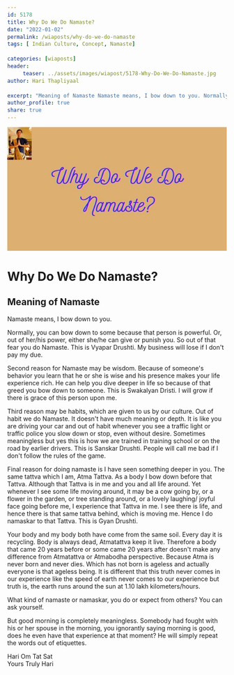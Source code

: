 ```yaml
---
id: 5178 
title: Why Do We Do Namaste?
date: "2022-01-02"
permalink: /wiaposts/why-do-we-do-namaste
tags: [ Indian Culture, Concept, Namaste]    

categories: [wiaposts] 
header:
     teaser: ../assets/images/wiapost/5178-Why-Do-We-Do-Namaste.jpg
author: Hari Thapliyaal 

excerpt: "Meaning of Namaste Namaste means, I bow down to you. Normally, you can bow down to some because that person is powerful. Or, out of her/his power, either she/he can give or punish you. So out of that fear"
author_profile: true 
share: true 
---
```

![Why Do We Do Namaste?](../assets/images/wiapost/5178-Why-Do-We-Do-Namaste.jpg)     
    
# Why Do We Do Namaste?   
## Meaning of Namaste    
    
Namaste means, I bow down to you.    
    
Normally, you can bow down to some because that person is powerful. Or, out of her/his power, either she/he can give or punish you. So out of that fear you do Namaste. This is Vyapar Drushti. My business will lose if I don't pay my due.    
    
Second reason for Namaste may be wisdom. Because of someone's behavior you learn that he or she is wise and his presence makes your life experience rich. He can help you dive deeper in life so because of that greed you bow down to someone. This is Swakalyan Dristi. I will grow if there is grace of this person upon me.    
    
Third reason may be habits, which are given to us by our culture. Out of habit we do Namaste. It doesn't have much meaning or depth. It is like you are driving your car and out of habit whenever you see a traffic light or traffic police you slow down or stop, even without desire. Sometimes meaningless but yes this is how we are trained in training school or on the road by earlier drivers. This is Sanskar Drushti. People will call me bad if I don't follow the rules of the game.    
    
Final reason for doing namaste is I have seen something deeper in you. The same tattva which I am, Atma Tattva. As a body I bow down before that Tattva. Although that Tattva is in me and you and all life around. Yet whenever I see some life moving around, it may be a cow going by, or a flower in the garden, or tree standing around, or a lovely laughing/ joyful face going before me, I experience that Tattva in me. I see there is life, and hence there is that same tattva behind, which is moving me. Hence I do namaskar to that Tattva. This is Gyan Drushti.    
    
Your body and my body both have come from the same soil. Every day it is recycling. Body is always dead, Atmatattva keep it live. Therefore a body that came 20 years before or some came 20 years after doesn't make any difference from Atmatattva or Atmabodha perspective. Because Atma is never born and never dies. Which has not born is ageless and actually everyone is that ageless being. It is different that this truth never comes in our experience like the speed of earth never comes to our experience but truth is, the earth runs around the sun at 1.10 lakh kilometers/hours.     
    
What kind of namaste or namaskar, you do or expect from others? You can ask yourself.    
    
But good morning is completely meaningless. Somebody had fought with his or her spouse in the morning, you ignorantly saying morning is good, does he even have that experience at that moment? He will simply repeat the words out of etiquettes.    
    
Hari Om Tat Sat     
Yours Truly Hari    
